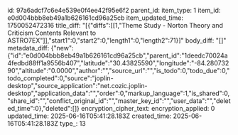 id: 97a6adcf7c6e4e539e0f4ee42f95e6f2
parent_id: 
item_type: 1
item_id: e0d004bbb8eb49a1b626161cd96a25cb
item_updated_time: 1750052472316
title_diff: "[{\"diffs\":[[1,\"Theme Study - Norton Theory and Criticism Contents Relevant to ASTRO7EX\"]],\"start1\":0,\"start2\":0,\"length1\":0,\"length2\":71}]"
body_diff: "[]"
metadata_diff: {"new":{"id":"e0d004bbb8eb49a1b626161cd96a25cb","parent_id":"1deedc70024a4fedbd88ff1a9556b407","latitude":"30.43825590","longitude":"-84.28073290","altitude":"0.0000","author":"","source_url":"","is_todo":0,"todo_due":0,"todo_completed":0,"source":"joplin-desktop","source_application":"net.cozic.joplin-desktop","application_data":"","order":0,"markup_language":1,"is_shared":0,"share_id":"","conflict_original_id":"","master_key_id":"","user_data":"","deleted_time":0},"deleted":[]}
encryption_cipher_text: 
encryption_applied: 0
updated_time: 2025-06-16T05:41:28.183Z
created_time: 2025-06-16T05:41:28.183Z
type_: 13